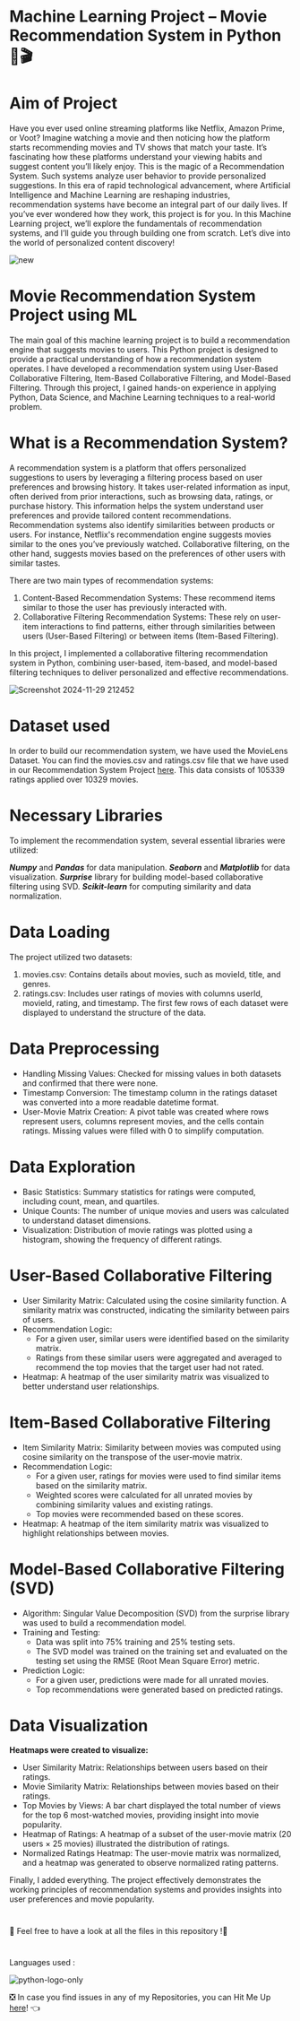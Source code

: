 # Machine Learning Project – Movie Recommendation System in Python 🎦🎬 
# Aim of Project
Have you ever used online streaming platforms like Netflix, Amazon Prime, or Voot? Imagine watching a movie and then noticing how the platform starts recommending movies and TV shows that match your taste. It’s fascinating how these platforms understand your viewing habits and suggest content you’ll likely enjoy. This is the magic of a Recommendation System.
Such systems analyze user behavior to provide personalized suggestions. In this era of rapid technological advancement, where Artificial Intelligence and Machine Learning are reshaping industries, recommendation systems have become an integral part of our daily lives. If you’ve ever wondered how they work, this project is for you.
In this Machine Learning project, we’ll explore the fundamentals of recommendation systems, and I’ll guide you through building one from scratch. Let’s dive into the world of personalized content discovery!

![new](https://github.com/user-attachments/assets/37f4b297-5018-43fe-9f9f-06fd4c7711cd)

# Movie Recommendation System Project using ML
The main goal of this machine learning project is to build a recommendation engine that suggests movies to users. This Python project is designed to provide a practical understanding of how a recommendation system operates. I have developed a recommendation system using User-Based Collaborative Filtering, Item-Based Collaborative Filtering, and Model-Based Filtering. Through this project, I gained hands-on experience in applying Python, Data Science, and Machine Learning techniques to a real-world problem.

# What is a Recommendation System?
A recommendation system is a platform that offers personalized suggestions to users by leveraging a filtering process based on user preferences and browsing history. It takes user-related information as input, often derived from prior interactions, such as browsing data, ratings, or purchase history. This information helps the system understand user preferences and provide tailored content recommendations.
Recommendation systems also identify similarities between products or users. For instance, Netflix's recommendation engine suggests movies similar to the ones you’ve previously watched. Collaborative filtering, on the other hand, suggests movies based on the preferences of other users with similar tastes.

There are two main types of recommendation systems:

1. Content-Based Recommendation Systems: These recommend items similar to those the user has previously interacted with.
2. Collaborative Filtering Recommendation Systems: These rely on user-item interactions to find patterns, either through similarities between users (User-Based Filtering) or between items (Item-Based Filtering).

In this project, I implemented a collaborative filtering recommendation system in Python, combining user-based, item-based, and model-based filtering techniques to deliver personalized and effective recommendations.

![Screenshot 2024-11-29 212452](https://github.com/user-attachments/assets/95b14aa3-f826-4e4c-8178-335fc3bee70d)

# Dataset used
In order to build our recommendation system, we have used the MovieLens Dataset. You can find the movies.csv and ratings.csv file that we have used in our Recommendation System Project [here](https://drive.google.com/file/d/1Dn1BZD3YxgBQJSIjbfNnmCFlDW2jdQGD/view).  This data consists of 105339 ratings applied over 10329 movies.

# Necessary Libraries
To implement the recommendation system, several essential libraries were utilized:

**_Numpy_** and **_Pandas_** for data manipulation.
**_Seaborn_** and **_Matplotlib_** for data visualization.
**_Surprise_** library for building model-based collaborative filtering using SVD.
**_Scikit-learn_** for computing similarity and data normalization.

# Data Loading
The project utilized two datasets:

1. movies.csv: Contains details about movies, such as movieId, title, and genres. 
2. ratings.csv: Includes user ratings of movies with columns userId, movieId, rating, and timestamp.
The first few rows of each dataset were displayed to understand the structure of the data.

# Data Preprocessing
- Handling Missing Values: Checked for missing values in both datasets and confirmed that there were none.
- Timestamp Conversion: The timestamp column in the ratings dataset was converted into a more readable datetime format.
- User-Movie Matrix Creation: A pivot table was created where rows represent users, columns represent movies, and the cells contain ratings. Missing values were filled with 0 to simplify computation.

# Data Exploration
- Basic Statistics: Summary statistics for ratings were computed, including count, mean, and quartiles.
- Unique Counts: The number of unique movies and users was calculated to understand dataset dimensions.
- Visualization: Distribution of movie ratings was plotted using a histogram, showing the frequency of different ratings.

# User-Based Collaborative Filtering
- User Similarity Matrix: Calculated using the cosine similarity function. A similarity matrix was constructed, indicating the similarity between pairs of users.
- Recommendation Logic:
  - For a given user, similar users were identified based on the similarity matrix.
  - Ratings from these similar users were aggregated and averaged to recommend the top movies that the target user had not rated.
- Heatmap: A heatmap of the user similarity matrix was visualized to better understand user relationships.

# Item-Based Collaborative Filtering
- Item Similarity Matrix: Similarity between movies was computed using cosine similarity on the transpose of the user-movie matrix.
- Recommendation Logic:
  - For a given user, ratings for movies were used to find similar items based on the similarity matrix.
  - Weighted scores were calculated for all unrated movies by combining similarity values and existing ratings.
  - Top movies were recommended based on these scores.
- Heatmap: A heatmap of the item similarity matrix was visualized to highlight relationships between movies.

# Model-Based Collaborative Filtering (SVD)
- Algorithm: Singular Value Decomposition (SVD) from the surprise library was used to build a recommendation model.
- Training and Testing:
  - Data was split into 75% training and 25% testing sets.
  - The SVD model was trained on the training set and evaluated on the testing set using the RMSE (Root Mean Square Error) metric.
- Prediction Logic:
  - For a given user, predictions were made for all unrated movies.
  - Top recommendations were generated based on predicted ratings.

# Data Visualization
**Heatmaps were created to visualize:**

- User Similarity Matrix: Relationships between users based on their ratings.
- Movie Similarity Matrix: Relationships between movies based on their ratings.
- Top Movies by Views: A bar chart displayed the total number of views for the top 6 most-watched movies, providing insight into movie popularity.
- Heatmap of Ratings: A heatmap of a subset of the user-movie matrix (20 users × 25 movies) illustrated the distribution of ratings.
- Normalized Ratings Heatmap: The user-movie matrix was normalized, and a heatmap was generated to observe normalized rating patterns.


Finally, I added everything. The project effectively demonstrates the working principles of recommendation systems and provides insights into user preferences and movie popularity.

# 
📣 Feel free to have a look at all the files in this repository !🤗

# 
Languages used : 

![python-logo-only](https://github.com/user-attachments/assets/a78aa447-fe92-4892-aaed-4dd6ea761795)

❎ In case you find issues in any of my Repositories, you can Hit Me Up [here](https://github.com/issues)! 👈






